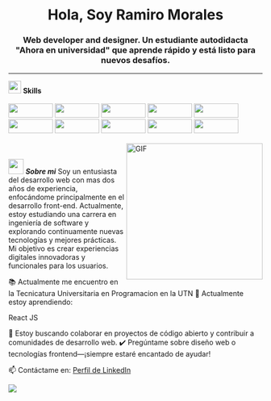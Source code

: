 <h1 align="center">Hola, Soy Ramiro Morales</h1>
    <h3 align="center">Web developer and designer. Un estudiante autodidacta "Ahora en universidad" que aprende rápido y está listo para nuevos desafíos. </h3>
    <hr>
    <div class="skills">
        <img src="https://media2.giphy.com/media/QssGEmpkyEOhBCb7e1/giphy.gif?cid=ecf05e47a0n3gi1bfqntqmob8g9aid1oyj2wr3ds3mg700bl&rid=giphy.gif" width ="25">
        <b> Skills</b>
<br>
<br>
        <img src="https://img.shields.io/badge/html5-%23E34F26.svg?style=for-the-badge&logo=html5&logoColor=white" style="width: 88px; height: 28px;">
        <img src="https://img.shields.io/badge/css3-%231572B6.svg?style=for-the-badge&logo=css3&logoColor=white" style="width: 88px; height: 28px;">
        <img src="https://img.shields.io/badge/javascript-yellow.svg?style=for-the-badge&logo=javascript&logoColor=gray" style="width: 88px; height: 28px;">
        <img src="https://img.shields.io/badge/tailwindcss-%2338B2AC.svg?style=for-the-badge&logo=tailwind-css&logoColor=white" style="width: 88px; height: 28px;">
        <img src="https://img.shields.io/badge/python-3670A0?style=for-the-badge&logo=python&logoColor=ffdd54" style="width: 88px; height: 28px;">
        <img src="https://img.shields.io/badge/git-%23F05033.svg?style=for-the-badge&logo=git&logoColor=white" style="width: 88px; height: 28px;">
        <img src="https://img.shields.io/badge/Linux-FCC624?style=for-the-badge&logo=linux&logoColor=black" style="width: 88px; height: 28px;">
        <img src="https://img.shields.io/badge/Astro-FD5E02?style=for-the-badge&logo=astro&logoColor=black" style="width: 88px; height: 28px;">
        <img src="https://img.shields.io/badge/Bootstrap-7F00FF?style=for-the-badge&logo=bootstrap&logoColor=black" style="width: 88px; height: 28px;">
        <img src="https://img.shields.io/badge/Wordpress-FFFFFF?style=for-the-badge&logo=wordpress&logoColor=black" style="width: 88px; height: 28px;">

</div>
<br>
<img align="right" height="270px" alt="GIF" src="https://i.pinimg.com/originals/e4/26/70/e426702edf874b181aced1e2fa5c6cde.gif" />

<br>

<img src="https://media.giphy.com/media/ObNTw8Uzwy6KQ/giphy.gif" width="30px">&nbsp;***Sobre mi***
Soy un entusiasta del desarrollo web con mas dos años de experiencia, enfocándome principalmente en el desarrollo front-end. Actualmente, estoy estudiando una carrera en ingeniería de software y explorando continuamente nuevas tecnologías y mejores prácticas. Mi objetivo es crear experiencias digitales innovadoras y funcionales para los usuarios.

📚 Actualmente me encuentro en la Tecnicatura Universitaria en Programacion en la UTN
🌱 Actualmente estoy aprendiendo:

React JS

👯 Estoy buscando colaborar en proyectos de código abierto y contribuir a comunidades de desarrollo web.
✔️ Pregúntame sobre diseño web o tecnologías frontend—¡siempre estaré encantado de ayudar!

📫 Contáctame en: <a href="https://www.linkedin.com/in/ramimorales/">Perfil de LinkedIn</a>



[![](https://github-readme-stats.vercel.app/api?username=ramiromoralesdev&show_icons=true&theme=tokyonight&hide_border=true&locale=en)](https://github.com/ramiromoralesdev)

